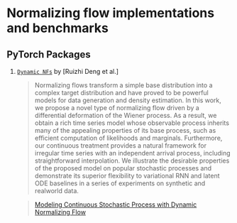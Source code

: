 # Normalizing flow implementations and benchmarks

<!-- ## 📦 Packages

<br> -->

## PyTorch Packages

1. [`Dynamic NFs`](https://github.com/BorealisAI/continuous-time-flow-process) by [Ruizhi Deng et al.]

    > Normalizing flows transform a simple base distribution into a complex target
distribution and have proved to be powerful models for data generation and density
estimation. In this work, we propose a novel type of normalizing flow driven
by a differential deformation of the Wiener process. As a result, we obtain a
rich time series model whose observable process inherits many of the appealing
properties of its base process, such as efficient computation of likelihoods and
marginals. Furthermore, our continuous treatment provides a natural framework for
irregular time series with an independent arrival process, including straightforward
interpolation. We illustrate the desirable properties of the proposed model on
popular stochastic processes and demonstrate its superior flexibility to variational
RNN and latent ODE baselines in a series of experiments on synthetic and realworld data.

    > [Modeling Continuous Stochastic Process with Dynamic Normalizing Flow](https://arxiv.org/pdf/2002.10516.pdf)
